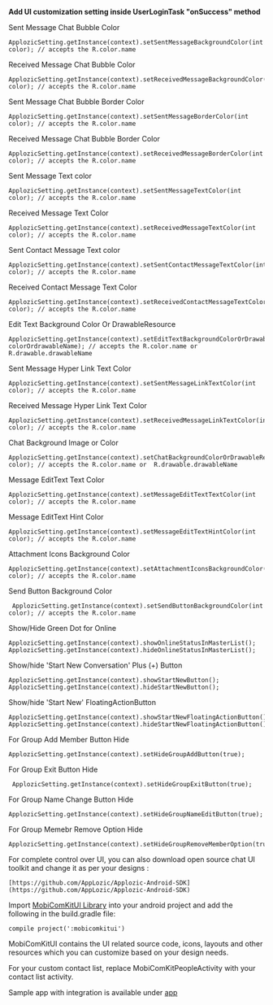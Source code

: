 **Add UI customization setting inside UserLoginTask "onSuccess" method**

Sent Message Chat Bubble Color

 ```
ApplozicSetting.getInstance(context).setSentMessageBackgroundColor(int color); // accepts the R.color.name
 ```
 
Received Message Chat Bubble Color

 ```
ApplozicSetting.getInstance(context).setReceivedMessageBackgroundColor(int color); // accepts the R.color.name
 ```

 Sent Message Chat Bubble Border Color

 ```
ApplozicSetting.getInstance(context).setSentMessageBorderColor(int color); // accepts the R.color.name
 ```
 
Received Message Chat Bubble Border Color

 ```
ApplozicSetting.getInstance(context).setReceivedMessageBorderColor(int color); // accepts the R.color.name
 ```

Sent Message Text color

 ```
ApplozicSetting.getInstance(context).setSentMessageTextColor(int color); // accepts the R.color.name
 ```
 
Received Message Text Color

 ```
ApplozicSetting.getInstance(context).setReceivedMessageTextColor(int color); // accepts the R.color.name
 ```


Sent Contact Message Text color

 ```
ApplozicSetting.getInstance(context).setSentContactMessageTextColor(int color); // accepts the R.color.name
 ```
 
Received Contact Message Text Color

 ```
ApplozicSetting.getInstance(context).setReceivedContactMessageTextColor(int color); // accepts the R.color.name
 ```
 
 Edit Text Background  Color Or DrawableResource 

 ```
ApplozicSetting.getInstance(context).setEditTextBackgroundColorOrDrawableResource(int colorOrdrawableName); // accepts the R.color.name or  R.drawable.drawableName
 ```
 
Sent Message Hyper Link Text Color

 ```
ApplozicSetting.getInstance(context).setSentMessageLinkTextColor(int color); // accepts the R.color.name
 ```
 
 Received Message Hyper Link Text Color

 ```
ApplozicSetting.getInstance(context).setReceivedMessageLinkTextColor(int color); // accepts the R.color.name
 ```
 
Chat Background Image or Color

 ```
ApplozicSetting.getInstance(context).setChatBackgroundColorOrDrawableResource(int color); // accepts the R.color.name or  R.drawable.drawableName
 ```
 
Message EditText Text Color

 ```
ApplozicSetting.getInstance(context).setMessageEditTextTextColor(int color); // accepts the R.color.name
 ```

Message EditText Hint Color

 ```
ApplozicSetting.getInstance(context).setMessageEditTextHintColor(int color); // accepts the R.color.name
 ```

Attachment Icons Background Color

 ```
ApplozicSetting.getInstance(context).setAttachmentIconsBackgroundColor(int color); // accepts the R.color.name
 ```
 
 Send Button Background Color
 
 ```
  ApplozicSetting.getInstance(context).setSendButtonBackgroundColor(int color); // accepts the R.color.name
  ```
  
Show/Hide Green Dot for Online

 ```
ApplozicSetting.getInstance(context).showOnlineStatusInMasterList();
ApplozicSetting.getInstance(context).hideOnlineStatusInMasterList();
 ```

Show/hide 'Start New Conversation' Plus (+) Button 
 
 ```
 ApplozicSetting.getInstance(context).showStartNewButton();
 ApplozicSetting.getInstance(context).hideStartNewButton();
```

Show/hide 'Start New' FloatingActionButton

```
ApplozicSetting.getInstance(context).showStartNewFloatingActionButton();
ApplozicSetting.getInstance(context).hideStartNewFloatingActionButton();
```

For Group Add Member Button Hide

```
ApplozicSetting.getInstance(context).setHideGroupAddButton(true);
```
For Group Exit Button Hide

```
 ApplozicSetting.getInstance(context).setHideGroupExitButton(true);
 ```
 
 For Group Name Change Button Hide
 
 ```
 ApplozicSetting.getInstance(context).setHideGroupNameEditButton(true);
 ```
 
 For  Group Memebr Remove Option Hide
 
  ```
 ApplozicSetting.getInstance(context).setHideGroupRemoveMemberOption(true);
  ```
 
For complete control over UI, you can also download open source chat UI toolkit and change it as per your designs :
```
[https://github.com/AppLozic/Applozic-Android-SDK](https://github.com/AppLozic/Applozic-Android-SDK)
```

Import [MobiComKitUI Library](https://github.com/AppLozic/Applozic-Android-SDK/tree/master/mobicomkitui) into your android project and add the following in the build.gradle file:

```
compile project(':mobicomkitui')
```

MobiComKitUI contains the UI related source code, icons, layouts and other resources which you can customize based on your design needs.

For your custom contact list, replace MobiComKitPeopleActivity with your contact list activity.

Sample app with integration is available under [app](https://github.com/AppLozic/Applozic-Android-SDK/tree/master/app)

